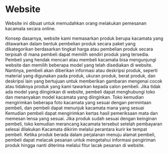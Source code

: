 # Website

Website ini dibuat untuk memudahkan orang melakukan pemesanan kacamata secara online.


Konsep dasarnya,  website kami memasarkan produk berupa kacamata yang ditawarkan dalam bentuk pembelian produk secara paket yang dikategorikan berdasarkan tingkat harga atau pembelian produk secara terpisah di mana pembeli dapat memilih sendiri produk yang tersedia. Pembeli yang hendak mencari atau membeli kacamata bisa mengunjungi website dan memilih beberapa model yang telah disediakan di website. Nantinya, pembeli akan diberikan informasi atau deskripsi produk, seperti material yang digunakan pada produk, ukuran produk, berat produk, dan deskripsi lain yang bertujuan untuk memberikan gambaran mengenai cocok atau tidaknya produk yang kami tawarkan kepada calon pembeli. Jika tidak ada model yang diinginkan di website, pembeli dapat menghubungi toko dan menanyakan model kacamata yang diinginkan. Toko kemudian mengirimkan beberapa foto kacamata yang sesuai dengan permintaan pembeli, dan pembeli dapat menunjuk kacamata mana yang sesuai Kemudian pembeli dapat mengirimkan kertas hasil pemeriksaan mata dan memesan lensa yang sesuai. Jika produk sudah sesuai dengan keinginan pembeli, toko kemudian merancang kacamata tersebut setelah pembayaran selesai dilakukan Kacamata dikirim melalui perantara kurir ke tempat pembeli. Ketika produk berada dalam perjalanan menuju alamat pembeli, pembeli dapat melacak pesanan untuk mengetahui informasi pengiriman produk hingga nanti diterima melalui fitur lacak pesanan di website.

